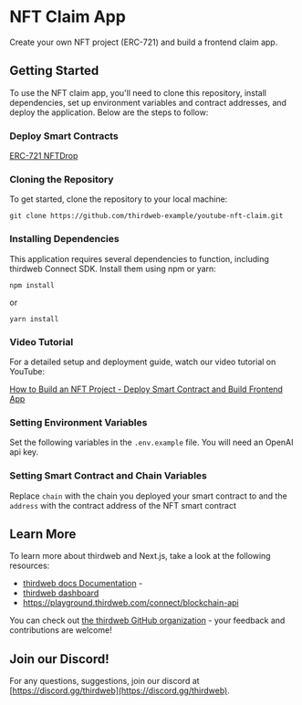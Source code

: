 # NFT Claim App

Create your own NFT project (ERC-721) and build a frontend claim app.

## Getting Started

To use the NFT claim app, you'll need to clone this repository, install dependencies, set up environment variables and contract addresses, and deploy the application. Below are the steps to follow:

### Deploy Smart Contracts
[ERC-721 NFTDrop](https://thirdweb.com/thirdweb.eth/DropERC721)


### Cloning the Repository

To get started, clone the repository to your local machine:
```
git clone https://github.com/thirdweb-example/youtube-nft-claim.git
```

### Installing Dependencies

This application requires several dependencies to function, including thirdweb Connect SDK. Install them using npm or yarn:

```
npm install
```
or
```
yarn install
```


### Video Tutorial

For a detailed setup and deployment guide, watch our video tutorial on YouTube:

[How to Build an NFT Project - Deploy Smart Contract and Build Frontend App](https://youtu.be/EI-nm1sLe3U)

### Setting Environment Variables

Set the following variables in the `.env.example` file. You will need an OpenAI api key.

### Setting Smart Contract and Chain Variables

Replace `chain` with the chain you deployed your smart contract to and the `address` with the contract address of the NFT smart contract

## Learn More

To learn more about thirdweb and Next.js, take a look at the following resources:

- [thirdweb docs Documentation](https://portal.thirdweb.com) - 
- [thirdweb dashboard](https://thirdweb.com)
- https://playground.thirdweb.com/connect/blockchain-api

You can check out [the thirdweb GitHub organization](https://github.com/thirdweb-dev) - your feedback and contributions are welcome!

## Join our Discord!

For any questions, suggestions, join our discord at [https://discord.gg/thirdweb](https://discord.gg/thirdweb).
